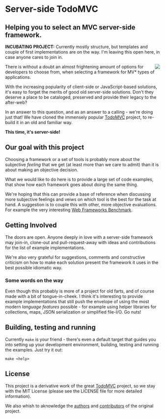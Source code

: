 # Server-side TodoMVC

## Helping you to select an MVC server-side framework.

__INCUBATING PROJECT:__ Currently mostly structure, but templates and couple of first implementations are on the way. I'm leaving this open here, in case anyone cares to join in.

<img align="right" src="http://todomvc.com/site-assets/logo-icon.png" />

There is without a doubt an almost frightening amount of options for developers to choose from, when selecting a framework for MV\* types of applications.

With the increasing popularity of client-side or JavaScript-based solutions, it's easy to forget the merits of good old server-side solutions. Don't they deserve a place to be cataloged, preserved and provide their legacy to the after-web?

In an answer to this question, and as an answer to a calling - we're doing just that! We have cloned the immensely popular [TodoMVC](http://todomvc.com) project, to re-build it in an old and familiar way.

__This time, it's server-side!__

## Our goal with this project

Choosing a framework or a set of tools is probably more about the subjective _feeling_ that we get (at least more than we care to admit) than it is about making an objective decision.

What we would like to do here is to provide a large set of code examples, that show how each framework goes about doing the same thing.

We're hoping that this can provide a base of reference when discussing more subjective feelings and veiws on which tool is the best for the task at hand. A suggestion is to couple this with other, more objective evaluations. For example the very interesting [Web Frameworks Benchmark](https://github.com/TechEmpower/FrameworkBenchmarks).

## Getting Involved

The doors are open. Anyone deeply in love with a server-side framework may join-in, clone-out and pull-request-away with ideas and contributions for the list of example implementations.

We're also very grateful for suggestions, comments and constructive criticism on how to make each solution present the framework it uses in the best possible idiomatic way.

### Some words on the way

Even though this probably is more of a project for old farts, and of course made with a bit of tongue-in-cheek. I think it's interesting to provide example implementations that still push the envelope of using the most modern _language features_ possible - for example using helper libraries for collections, maps, JSON serialization or simplified file-I/O. Go nuts!

## Building, testing and running

Currently `make` is your friend - there's even a default target that guides you into setting up your development environment, building, testing and running the examples. Just try it out:

    make <help>

## License

This project is a derivative work of the great [TodoMVC](http://todomvc.com) project, so we stay with the MIT License (please see the LICENSE file for more detailed information).

We also whish to aknowledge the [authors](https://github.com/tastejs/todomvc/blob/gh-pages/readme.md#team) and [contributors](https://github.com/tastejs/todomvc/graphs/contributors) of the original project.
